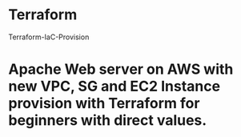 # Terraform
Terraform-IaC-Provision

# Apache Web server on AWS with new VPC, SG and EC2 Instance provision with Terraform for beginners with direct values. 
